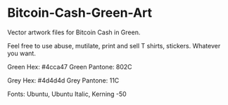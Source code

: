 # Bitcoin-Cash-Green-Art
Vector artwork files for Bitcoin Cash in Green.

Feel free to use abuse, mutilate, print and sell T shirts, stickers. Whatever you want.


Green Hex: #4cca47
Green Pantone: 802C

Grey Hex: #4d4d4d
Grey Pantone: 11C

Fonts: Ubuntu, Ubuntu Italic, Kerning -50
